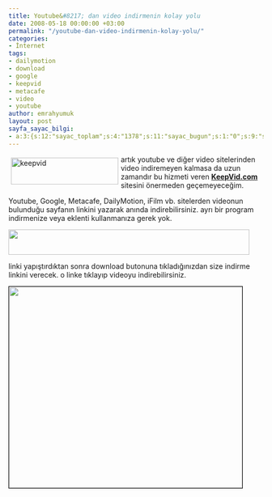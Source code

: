 ```yaml
---
title: Youtube&#8217; dan video indirmenin kolay yolu
date: 2008-05-18 00:00:00 +03:00
permalink: "/youtube-dan-video-indirmenin-kolay-yolu/"
categories:
- İnternet
tags:
- dailymotion
- download
- google
- keepvid
- metacafe
- video
- youtube
author: emrahyumuk
layout: post
sayfa_sayac_bilgi:
- a:3:{s:12:"sayac_toplam";s:4:"1378";s:11:"sayac_bugun";s:1:"0";s:9:"son_okuma";s:10:"1364908041";}
---
```


<img class="alignleft" style="margin: 5px; float: left;" src="http://img357.imageshack.us/img357/3365/keepvid3hn5.jpg" alt="keepvid" width="212" height="53" />artık youtube ve diğer video sitelerinden video indiremeyen kalmasa da uzun zamandır bu hizmeti veren <a href="http://keepvid.com/" target="_blank"><strong>KeepVid.com</strong></a> sitesini önermeden geçemeyeceğim.

Youtube, Google, Metacafe, DailyMotion, iFilm vb. sitelerden videonun bulunduğu sayfanın linkini yazarak anında indirebilirsiniz. ayrı bir program indirmenize veya eklenti kullanmanıza gerek yok.

<!--more-->

<img src="http://img150.imageshack.us/img150/9614/keepviduz0.jpg" alt="" width="476" height="50" />

linki yapıştırdıktan sonra download butonuna tıkladığınızdan size indirme linkini verecek. o linke tıklayıp videoyu indirebilirsiniz.

<img style="border: 1px solid black;" src="http://img357.imageshack.us/img357/6263/keepvid2yh5.jpg" alt="" width="461" height="398" />